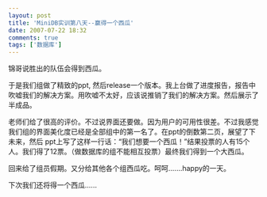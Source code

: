 ```yaml
---
layout: post
title: 'MiniDB实训第八天--赢得一个西瓜'
date: 2007-07-22 18:32
comments: true
tags: ['数据库']
---
```


锦哥说胜出的队伍会得到西瓜。

于是我们组做了精致的ppt,
然后release一个版本。我上台做了进度报告，报告中吹嘘我们的解决方案。用吹嘘不太好，应该说推销了我们的解决方案。然后展示了半成品。

老师们给了很高的评价。不过说界面还要做。因为用户的可用性很差。不过我感觉我们组的界面美化度已经是全部组中的第一名了。在ppt的倒数第二页，展望了下未来，然后
ppt上写了这样一行话：“我们想要一个西瓜！”结果投票的人有15个人。我们得了12票。（做数据库的组不能相互投票）最终我们得到一个大西瓜。

回来给了组员假期。又分给其他各个组西瓜吃。呵呵.......happy的一天。

下次我们还将得一个西瓜......

